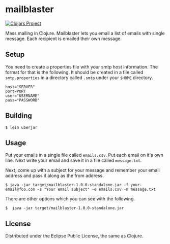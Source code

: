 # mailblaster

[![Clojars Project](https://img.shields.io/clojars/v/org.clojars.blucas/mailblaster.svg)](https://clojars.org/org.clojars.blucas/mailblaster)

Mass mailing in Clojure. Mailblaster lets you email a list of emails with single message. Each recipient is emailed their own message.


## Setup

You need to create a properties file with your smtp host information. The format for that is the following. It should be created in a file called `smtp.properties` in a directory called `.smtp` under your `$HOME` directory.

    host="SERVER"
    port=PORT
    user="USERNAME"
    pass="PASSWORD"

## Building

    $ lein uberjar


## Usage

Put your emails in a single file called `emails.csv`. Put each email on it's own line. Next write your email and save it in a file called `message.txt`.

Next, come up with a subject for your message and remember your email address and pass it along as the from address.

	$ java -jar target/mailblaster-1.0.0-standalone.jar -f your-email@foo.com -s "Your email subject" -e emails.csv -m message.txt

There are other options which you can see with the following.

	$  java -jar target/mailblaster-1.0.0-standalone.jar

## License

Distributed under the Eclipse Public License, the same as Clojure.
